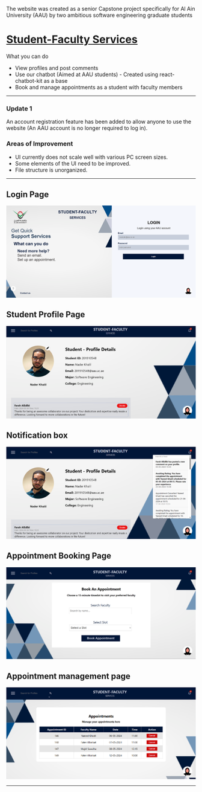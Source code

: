 The website was created as a senior Capstone project specifically for Al Ain University (AAU) by two ambitious software engineering graduate students
# [**Student-Faculty Services**](https://student-faculty-services.42web.io)
What you can do
- View profiles and post comments
- Use our chatbot (Aimed at AAU students) - Created using react-chatbot-kit as a base
- Book and manage appointments as a student with faculty members

------------------------------------------------------------------------------------
### Update 1
An account registration feature has been added to allow anyone to use the website (An AAU account is no longer required to log in).
### Areas of Improvement
- UI currently does not scale well with various PC screen sizes.
- Some elements of the UI need to be improved.
- File structure is unorganized.

----------------------------------------------------------------------------------------
## Login Page
![Login Page](/images/login-page.png)

## Student Profile Page
![Student Profile Page](/images/student-profile.png)

## Notification box
![Notifications](/images/notification-display.png)

## Appointment Booking Page
![Appointment Booking Page](/images/book-appointment-page.png)

## Appointment management page
![Appointment management page](/images/view-appointments-page.png)

-----------------------------------
